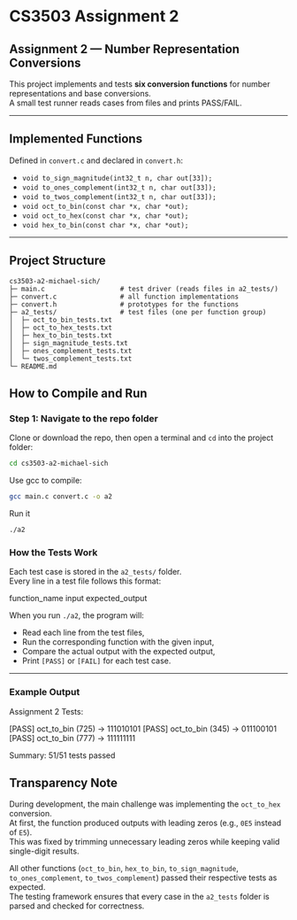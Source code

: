 # CS3503 Assignment 2

## Assignment 2 — Number Representation Conversions

This project implements and tests **six conversion functions** for number representations and base conversions.  
A small test runner reads cases from files and prints PASS/FAIL.

---

## Implemented Functions

Defined in `convert.c` and declared in `convert.h`:

- `void to_sign_magnitude(int32_t n, char out[33]);`
- `void to_ones_complement(int32_t n, char out[33]);`
- `void to_twos_complement(int32_t n, char out[33]);`
- `void oct_to_bin(const char *x, char *out);`
- `void oct_to_hex(const char *x, char *out);`
- `void hex_to_bin(const char *x, char *out);`

---

## Project Structure

```text
cs3503-a2-michael-sich/
├─ main.c                   # test driver (reads files in a2_tests/)
├─ convert.c                # all function implementations
├─ convert.h                # prototypes for the functions
├─ a2_tests/                # test files (one per function group)
│  ├─ oct_to_bin_tests.txt
│  ├─ oct_to_hex_tests.txt
│  ├─ hex_to_bin_tests.txt
│  ├─ sign_magnitude_tests.txt
│  ├─ ones_complement_tests.txt
│  └─ twos_complement_tests.txt
└─ README.md
```

## How to Compile and Run

### Step 1: Navigate to the repo folder

Clone or download the repo, then open a terminal and `cd` into the project folder:

```bash
cd cs3503-a2-michael-sich
```

Use gcc to compile:

```bash
gcc main.c convert.c -o a2
```

Run it

```bash
./a2
```

### How the Tests Work

Each test case is stored in the `a2_tests/` folder.  
Every line in a test file follows this format:

function_name input expected_output

When you run `./a2`, the program will:

- Read each line from the test files,
- Run the corresponding function with the given input,
- Compare the actual output with the expected output,
- Print `[PASS]` or `[FAIL]` for each test case.

---

### Example Output

Assignment 2 Tests:

[PASS] oct_to_bin (725) -> 111010101
[PASS] oct_to_bin (345) -> 011100101
[PASS] oct_to_bin (777) -> 111111111

Summary: 51/51 tests passed

## Transparency Note

During development, the main challenge was implementing the `oct_to_hex` conversion.  
At first, the function produced outputs with leading zeros (e.g., `0E5` instead of `E5`).  
This was fixed by trimming unnecessary leading zeros while keeping valid single-digit results.

All other functions (`oct_to_bin`, `hex_to_bin`, `to_sign_magnitude`, `to_ones_complement`, `to_twos_complement`) passed their respective tests as expected.  
The testing framework ensures that every case in the `a2_tests` folder is parsed and checked for correctness.
